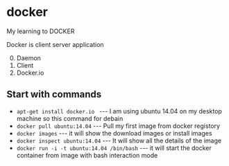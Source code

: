 # docker
My learning to DOCKER

Docker is client server application 

0. Daemon
0. Client
0. Docker.io

## Start with commands
* `apt-get install docker.io ` --- I am using ubuntu 14.04 on my desktop machine so this command for debain 
*  `docker pull ubuntu:14.04` --- Pull my first image from docker registory 
* `docker images` --- it will show the download images or install images 
* `docker inspect ubuntu:14.04` --- It will show all the details of the image
* `docker run -i -t ubuntu:14.04 /bin/bash` --- it will start the docker container from image with bash interaction mode

